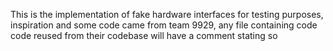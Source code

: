 This is the implementation of fake hardware interfaces for testing purposes, inspiration and some code came from team 9929, any file containing code code reused from their codebase will have a comment stating so
